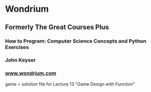 # Wondrium
## Formerly The Great Courses Plus

### How to Program: Computer Science Concepts and Python Exercises
### John Keyser
### www.wondrium.com

game = solution file for Lecture 13 "Game Design with Function"
